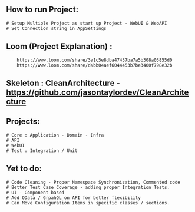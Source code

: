 ## How to run Project:

	# Setup Multiple Project as start up Project - WebUI & WebAPI 
	# Set Connection string in AppSettings 

## Loom (Project Explanation) : 

        https://www.loom.com/share/3e1c5e8dba47437ba7a5b308a03855d0
        https://www.loom.com/share/dabb04aef6044453b7be3400f798e32b


## Skeleton : CleanArchitecture - https://github.com/jasontaylordev/CleanArchitecture

## Projects:

	# Core : Application - Domain - Infra 
	# API
	# WebUI
	# Test : Integration / Unit

## Yet to do:

	# Code Cleaning - Proper Namespace Synchronization, Commented code 
	# Better Test Case Coverage - adding proper Integration Tests.
	# UI - Component based 
	# Add OData / GrpahQL on API for better flexibility 
	# Can Move Configuration Items in specific classes / sections. 
